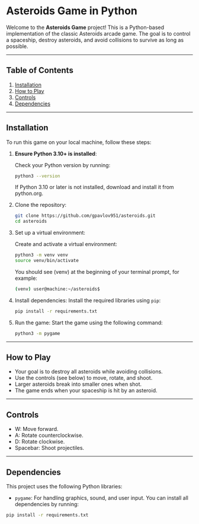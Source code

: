 # Asteroids Game in Python

Welcome to the **Asteroids Game** project! This is a Python-based implementation of the classic Asteroids arcade game. The goal is to control a spaceship, destroy asteroids, and avoid collisions to survive as long as possible.

---

## Table of Contents
1. [Installation](#installation)
2. [How to Play](#how-to-play)
3. [Controls](#controls)
4. [Dependencies](#dependencies)

---

## Installation
To run this game on your local machine, follow these steps:

1. **Ensure Python 3.10+ is installed**:

   Check your Python version by running:
   ```bash
   python3 --version
   ```
   If Python 3.10 or later is not installed, download and install it from python.org.
2. Clone the repository:

   ```bash
   git clone https://github.com/gpavlov951/asteroids.git
   cd asteroids
   ```
3. Set up a virtual environment:

   Create and activate a virtual environment:
   ```bash
   python3 -m venv venv
   source venv/bin/activate
   ```
   
   You should see (venv) at the beginning of your terminal prompt, for example:
   ```bash
   (venv) user@machine:~/asteroids$
   ```
4. Install dependencies:
   Install the required libraries using `pip`:
   ```bash
   pip install -r requirements.txt
   ```
5. Run the game:
   Start the game using the following command:
   ```bash
   python3 -m pygame
   ```

---

## How to Play
* Your goal is to destroy all asteroids while avoiding collisions.
* Use the controls (see below) to move, rotate, and shoot.
* Larger asteroids break into smaller ones when shot.
* The game ends when your spaceship is hit by an asteroid.

---

## Controls
* W: Move forward.
* A: Rotate counterclockwise.
* D: Rotate clockwise.
* Spacebar: Shoot projectiles.

---

## Dependencies

This project uses the following Python libraries:
* `pygame`: For handling graphics, sound, and user input.
You can install all dependencies by running:
```bash
pip install -r requirements.txt
```
